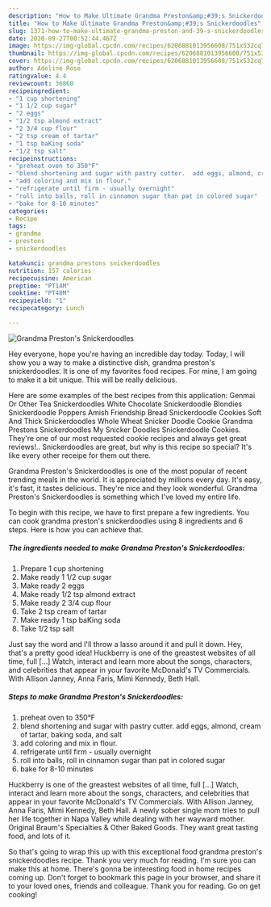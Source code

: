 ```yaml
---
description: "How to Make Ultimate Grandma Preston&amp;#39;s Snickerdoodles"
title: "How to Make Ultimate Grandma Preston&amp;#39;s Snickerdoodles"
slug: 1371-how-to-make-ultimate-grandma-preston-and-39-s-snickerdoodles
date: 2020-09-27T00:52:44.467Z
image: https://img-global.cpcdn.com/recipes/6206881013956608/751x532cq70/grandma-prestons-snickerdoodles-recipe-main-photo.jpg
thumbnail: https://img-global.cpcdn.com/recipes/6206881013956608/751x532cq70/grandma-prestons-snickerdoodles-recipe-main-photo.jpg
cover: https://img-global.cpcdn.com/recipes/6206881013956608/751x532cq70/grandma-prestons-snickerdoodles-recipe-main-photo.jpg
author: Adeline Rose
ratingvalue: 4.4
reviewcount: 36860
recipeingredient:
- "1 cup shortening"
- "1 1/2 cup sugar"
- "2 eggs"
- "1/2 tsp almond extract"
- "2 3/4 cup flour"
- "2 tsp cream of tartar"
- "1 tsp baKing soda"
- "1/2 tsp salt"
recipeinstructions:
- "preheat oven to 350°F"
- "blend shortening and sugar with pastry cutter.  add eggs, almond, cream of tartar, baking soda, and salt"
- "add coloring and mix in flour."
- "refrigerate until firm - usually overnight"
- "roll into balls, roll in cinnamon sugar than pat in colored sugar"
- "bake for 8-10 minutes"
categories:
- Recipe
tags:
- grandma
- prestons
- snickerdoodles

katakunci: grandma prestons snickerdoodles 
nutrition: 157 calories
recipecuisine: American
preptime: "PT14M"
cooktime: "PT48M"
recipeyield: "1"
recipecategory: Lunch

---
```



![Grandma Preston&#39;s Snickerdoodles](https://img-global.cpcdn.com/recipes/6206881013956608/751x532cq70/grandma-prestons-snickerdoodles-recipe-main-photo.jpg)

Hey everyone, hope you're having an incredible day today. Today, I will show you a way to make a distinctive dish, grandma preston&#39;s snickerdoodles. It is one of my favorites food recipes. For mine, I am going to make it a bit unique. This will be really delicious.

Here are some examples of the best recipes from this application: Genmai Or Other Tea Snickerdoodles White Chocolate Snickerdoodle Blondies Snickerdoodle Poppers Amish Friendship Bread Snickerdoodle Cookies Soft And Thick Snickerdoodles Whole Wheat Snicker Doodle Cookie Grandma Prestons Snickerdoodles My Snicker Doodles Snickerdoodle Cookies. They&#39;re one of our most requested cookie recipes and always get great reviews!.. Snickerdoodles are great, but why is this recipe so special? It&#39;s like every other receipe for them out there.

Grandma Preston&#39;s Snickerdoodles is one of the most popular of recent trending meals in the world. It is appreciated by millions every day. It's easy, it's fast, it tastes delicious. They're nice and they look wonderful. Grandma Preston&#39;s Snickerdoodles is something which I've loved my entire life.


To begin with this recipe, we have to first prepare a few ingredients. You can cook grandma preston&#39;s snickerdoodles using 8 ingredients and 6 steps. Here is how you can achieve that.

<!--inarticleads1-->

##### The ingredients needed to make Grandma Preston&#39;s Snickerdoodles:

1. Prepare 1 cup shortening
1. Make ready 1 1/2 cup sugar
1. Make ready 2 eggs
1. Make ready 1/2 tsp almond extract
1. Make ready 2 3/4 cup flour
1. Take 2 tsp cream of tartar
1. Make ready 1 tsp baKing soda
1. Take 1/2 tsp salt


Just say the word and I&#39;ll throw a lasso around it and pull it down. Hey, that&#39;s a pretty good idea! Huckberry is one of the greastest websites of all time, full […] Watch, interact and learn more about the songs, characters, and celebrities that appear in your favorite McDonald&#39;s TV Commercials. With Allison Janney, Anna Faris, Mimi Kennedy, Beth Hall. 

<!--inarticleads2-->

##### Steps to make Grandma Preston&#39;s Snickerdoodles:

1. preheat oven to 350°F
1. blend shortening and sugar with pastry cutter.  add eggs, almond, cream of tartar, baking soda, and salt
1. add coloring and mix in flour.
1. refrigerate until firm - usually overnight
1. roll into balls, roll in cinnamon sugar than pat in colored sugar
1. bake for 8-10 minutes


Huckberry is one of the greastest websites of all time, full […] Watch, interact and learn more about the songs, characters, and celebrities that appear in your favorite McDonald&#39;s TV Commercials. With Allison Janney, Anna Faris, Mimi Kennedy, Beth Hall. A newly sober single mom tries to pull her life together in Napa Valley while dealing with her wayward mother. Original Braum&#39;s Specialties &amp; Other Baked Goods. They want great tasting food, and lots of it. 

So that's going to wrap this up with this exceptional food grandma preston&#39;s snickerdoodles recipe. Thank you very much for reading. I'm sure you can make this at home. There's gonna be interesting food in home recipes coming up. Don't forget to bookmark this page in your browser, and share it to your loved ones, friends and colleague. Thank you for reading. Go on get cooking!

